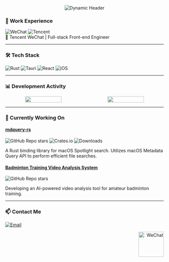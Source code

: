 <!-- Top Banner (Optional) -->
<div align="center">
  <img src="https://readme-typing-svg.demolab.com?font=Fira+Code&pause=1000&color=20C020&width=435&lines=Hi+%F0%9F%91%8B%2C+I'm+BBfat;WeChat+Engineer+@Tencent;Rust+%7C+Tauri+%7C+React+%7C+iOS" alt="Dynamic Header" />
</div>

### 🏢 Work Experience
<p align="left">
  <img src="https://img.shields.io/badge/WeChat-07C160?logo=wechat&logoColor=white" alt="WeChat" />
  <img src="https://img.shields.io/badge/Tencent-0085FF?logo=tencentqq&logoColor=white" alt="Tencent" />
  <br/>
  📱 Tencent WeChat | Full-stack Front-end Engineer
</p>

---

### 🛠️ Tech Stack
<!-- Tech Stack Badges -->
![Rust](https://img.shields.io/badge/Rust-000000?logo=rust&logoColor=white)
![Tauri](https://img.shields.io/badge/Tauri-FFC131?logo=tauri&logoColor=black)
![React](https://img.shields.io/badge/React-61DAFB?logo=react&logoColor=black)
![iOS](https://img.shields.io/badge/iOS-000000?logo=ios&logoColor=white)

---

### 📊 Development Activity
<div align="center" style="display: flex; justify-content: space-between; gap: 20px; flex-wrap: wrap;">
  <img src="https://github-readme-stats.vercel.app/api?username=BB-fat&show_icons=true&hide_border=true&theme=vue&title_color=07C160&icon_color=07C160&text_color=2F2F2F&hide=issues&card_width=400" width="48%" />
  <img src="https://github-readme-stats.vercel.app/api/top-langs/?username=BB-fat&layout=compact&hide_border=true&theme=vue&title_color=07C160&text_color=2F2F2F&exclude_repo=repo1,repo2&card_width=400" width="48%" />
</div>

---

### 🔭 Currently Working On

#### [mdquery-rs](https://github.com/BB-fat/mdquery-rs)
![GitHub Repo stars](https://img.shields.io/github/stars/BB-fat/mdquery-rs?color=07C160&logo=github)
![Crates.io](https://img.shields.io/crates/v/mdquery-rs?color=007EC6&logo=rust)
![Downloads](https://img.shields.io/crates/d/mdquery-rs?color=20C020)

A Rust binding library for macOS Spotlight search. Utilizes macOS Metadata Query API to perform efficient file searches.

#### [Badminton Training Video Analysis System​](https://github.com/BB-fat/BadmintonHub)
![GitHub Repo stars](https://img.shields.io/github/stars/BB-fat/BadmintonHub?color=07C160&logo=github)

Developing an AI-powered video analysis tool for amateur badminton training.

---

### 📫 Contact Me
[![Email](https://img.shields.io/badge/Email-555555?logo=minutemailer&logoColor=07C160)](mailto:bbfat3047@qq.com)

<!-- WeChat Work Easter Egg -->
<div align="right">
  <img src="https://img.icons8.com/3d-fluency/96/weixing.png" width="80" alt="WeChat"/>
</div>
